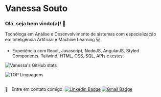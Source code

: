 # Vanessa Souto

### Olá, seja bem vindo(a)! 👋

Tecnóloga em Análise e Desenvolvimento de sistemas com especialização em Inteligência Artificial e Machine Learning :computer:
- Experiência com React, Javascript, NodeJS, AngularJS, Styled Components, Tailwind, HTML, CSS, SQL, APIs e testes.

![Vanessa's GitHub stats](https://github-readme-stats.vercel.app/api?username=vansoufer&theme=dracula&show_icons=true)

![TOP Linguagens](https://github-readme-stats.vercel.app/api/top-langs/?username=vansoufer&layout=compact&theme=dracula)
<!--
**vansoufer/vansoufer** is a ✨ _special_ ✨ repository because its `README.md` (this file) appears on your GitHub profile.

Here are some ideas to get you started:

- 🔭 I’m currently working on ...
- 🌱 I’m currently learning ...
- 👯 I’m looking to collaborate on ...
- 🤔 I’m looking for help with ...
- 💬 Ask me about ...
- 📫 How to reach me: ...
- 😄 Pronouns: ...
- ⚡ Fun fact: ...
-->

<br/> :email: &nbsp; Entre em contato comigo: [![Linkedin Badge](https://img.shields.io/badge/-VanessaSouto-blue?style=flat-square&logo=Linkedin&logoColor=white&link=ttps://www.linkedin.com/in/vanessa-souto-1329b4163/)](ttps://www.linkedin.com/in/vanessa-souto-1329b4163/) 
[![Gmail Badge](https://img.shields.io/badge/-vansouferr@gmail.com-c14438?style=flat-square&logo=Gmail&logoColor=white&link=mailto:vansouferr@gmail.com)](mailto:vansouferr@gmail.com)
